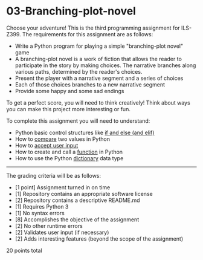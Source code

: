 # 03-Branching-plot-novel

Choose your adventure! This is the third programming assignment for ILS-Z399. The requirements for this assignment are as follows:

* Write a Python program for playing a simple "branching-plot novel" game
* A branching-plot novel is a work of fiction that allows the reader to participate in the story by making choices. The narrative branches along various paths, determined by the reader's choices.
* Present the player with a narrative segment and a series of choices
* Each of those choices branches to a new narrative segment
* Provide some happy and some sad endings

To get a perfect score, you will need to think creatively! Think about ways you can make this project more interesting or fun.

To complete this assignment you will need to understand:

* Python basic control structures like [if and else (and elif)](http://anh.cs.luc.edu/python/hands-on/3.1/handsonHtml/ifstatements.html)
* How to [compare](https://www.tutorialspoint.com/python/comparison_operators_example.htm) two values in Python
* How to [accept user input](http://anh.cs.luc.edu/python/hands-on/3.1/handsonHtml/io.html)
* How to create and call a [function](https://www.learnpython.org/en/Functions) in Python
* How to use the Python [dictionary](http://www.pythonforbeginners.com/dictionary/how-to-use-dictionaries-in-python) data type

---

The grading criteria will be as follows:

* [1 point] Assignment turned in on time
* [1] Repository contains an appropriate software license
* [2] Repository contains a descriptive README.md
* [1] Requires Python 3
* [1] No syntax errors
* [8] Accomplishes the objective of the assignment
* [2] No other runtime errors
* [2] Validates user input (if necessary)
* [2] Adds interesting features (beyond the scope of the assignment)

20 points total
